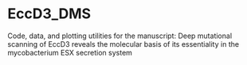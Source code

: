 # EccD3_DMS
Code, data, and plotting utilities for the manuscript: Deep mutational scanning of EccD3 reveals the molecular basis of its essentiality in the mycobacterium ESX secretion system
